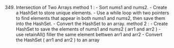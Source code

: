 349. Intersection of Two Arrays
       method 1 :
           - Sort nums1 and nums2.
           - Create a HashSet to store unique elements.
           - Use a while loop with two pointers to find elements that appear in both nums1 and nums2, then save them into the HashSet.
          - Convert the HashSet to an array.
       method 2 :
          - Create HashSet to save the elements of nums1 and nums2 ( arr1 and arr2 ) 
          - use retainAll() filler the same element bettwen arr1 and arr2
          - Convert the HashSet ( arr1 and arr2 )  to an array 
